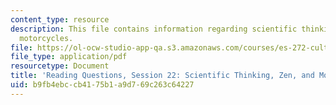 ```yaml
---
content_type: resource
description: This file contains information regarding scientific thinking, zen, and
  motorcycles.
file: https://ol-ocw-studio-app-qa.s3.amazonaws.com/courses/es-272-culture-tech-spring-2003/b9fb4ebccb4175b1a9d769c263c64227_MITES_272S03_q22.pdf
file_type: application/pdf
resourcetype: Document
title: 'Reading Questions, Session 22: Scientific Thinking, Zen, and Motorcycles'
uid: b9fb4ebc-cb41-75b1-a9d7-69c263c64227
---
```

